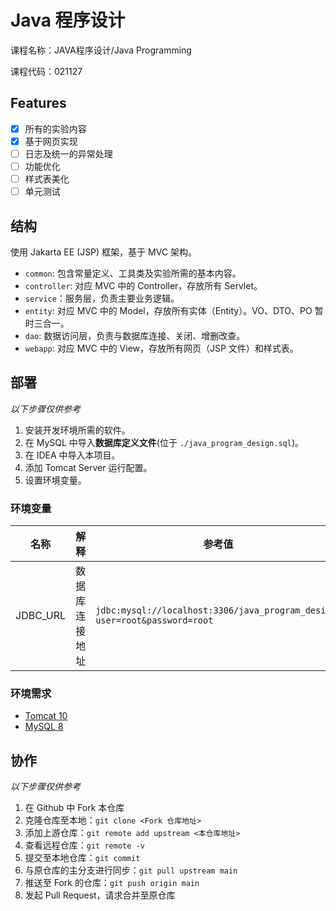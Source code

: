 # Java 程序设计

课程名称：JAVA程序设计/Java Programming

课程代码：021127

## Features

- [x] 所有的实验内容
- [x] 基于网页实现
- [ ] 日志及统一的异常处理
- [ ] 功能优化
- [ ] 样式表美化
- [ ] 单元测试

## 结构

使用 Jakarta EE (JSP) 框架，基于 MVC 架构。

- `common`: 包含常量定义、工具类及实验所需的基本内容。
- `controller`: 对应 MVC 中的 Controller，存放所有 Servlet。
- `service`：服务层，负责主要业务逻辑。
- `entity`: 对应 MVC 中的 Model，存放所有实体（Entity）。VO、DTO、PO 暂时三合一。
- `dao`: 数据访问层，负责与数据库连接、关闭、增删改查。
- `webapp`: 对应 MVC 中的 View，存放所有网页（JSP 文件）和样式表。

## 部署

*以下步骤仅供参考*

1. 安装开发环境所需的软件。
2. 在 MySQL 中导入**数据库定义文件**(位于 `./java_program_design.sql`)。
3. 在 IDEA 中导入本项目。
4. 添加 Tomcat Server 运行配置。
5. 设置环境变量。

### 环境变量

| 名称       | 解释      | 参考值                                                                       |
|----------|---------|---------------------------------------------------------------------------|
| JDBC_URL | 数据库连接地址 | `jdbc:mysql://localhost:3306/java_program_design?user=root&password=root` |

### 环境需求

- [Tomcat 10](https://tomcat.apache.org/download-10.cgi)
- [MySQL 8](https://dev.mysql.com/downloads/installer/)

## 协作

*以下步骤仅供参考*

1. 在 Github 中 Fork 本仓库
2. 克隆仓库至本地：`git clone <Fork 仓库地址>`
3. 添加上游仓库：`git remote add upstream <本仓库地址>`
4. 查看远程仓库：`git remote -v`
5. 提交至本地仓库：`git commit`
6. 与原仓库的主分支进行同步：`git pull upstream main`
7. 推送至 Fork 的仓库：`git push origin main`
8. 发起 Pull Request，请求合并至原仓库